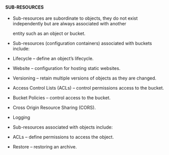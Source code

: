 #### SUB-RESOURCES

- Sub-resources are subordinate to objects, they do not exist independently but
  are always associated with another

  entity such as an object or bucket.

- Sub-resources (configuration containers) associated with buckets include:

- Lifecycle – define an object’s lifecycle.

- Website – configuration for hosting static websites.

- Versioning – retain multiple versions of objects as they are changed.

- Access Control Lists (ACLs) – control permissions access to the bucket.

- Bucket Policies – control access to the bucket.

- Cross Origin Resource Sharing (CORS).

- Logging

- Sub-resources associated with objects include:

- ACLs – define permissions to access the object.

- Restore – restoring an archive.

